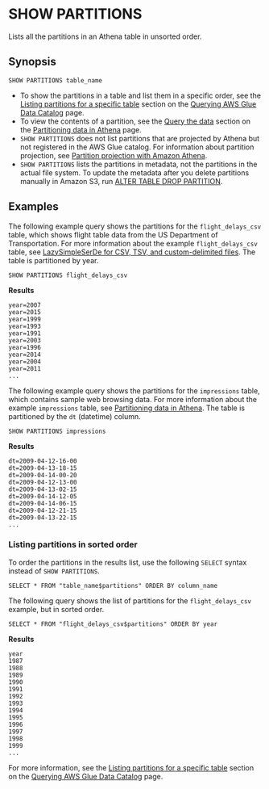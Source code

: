 # SHOW PARTITIONS<a name="show-partitions"></a>

Lists all the partitions in an Athena table in unsorted order\.

## Synopsis<a name="synopsis"></a>

```
SHOW PARTITIONS table_name
```
+ To show the partitions in a table and list them in a specific order, see the [Listing partitions for a specific table](querying-glue-catalog.md#querying-glue-catalog-listing-partitions) section on the [Querying AWS Glue Data Catalog](querying-glue-catalog.md) page\.
+ To view the contents of a partition, see the [Query the data](partitions.md#query-the-data) section on the [Partitioning data in Athena](partitions.md) page\.
+ `SHOW PARTITIONS` does not list partitions that are projected by Athena but not registered in the AWS Glue catalog\. For information about partition projection, see [Partition projection with Amazon Athena](partition-projection.md)\.
+  `SHOW PARTITIONS` lists the partitions in metadata, not the partitions in the actual file system\. To update the metadata after you delete partitions manually in Amazon S3, run [ALTER TABLE DROP PARTITION](alter-table-drop-partition.md)\. 

## Examples<a name="examples"></a>

The following example query shows the partitions for the `flight_delays_csv` table, which shows flight table data from the US Department of Transportation\. For more information about the example `flight_delays_csv` table, see [LazySimpleSerDe for CSV, TSV, and custom\-delimited files](lazy-simple-serde.md)\. The table is partitioned by year\.

```
SHOW PARTITIONS flight_delays_csv
```

**Results**

```
year=2007
year=2015
year=1999
year=1993
year=1991
year=2003
year=1996
year=2014
year=2004
year=2011
...
```

The following example query shows the partitions for the `impressions` table, which contains sample web browsing data\. For more information about the example `impressions` table, see [Partitioning data in Athena](partitions.md)\. The table is partitioned by the `dt` \(datetime\) column\.

```
SHOW PARTITIONS impressions
```

**Results**

```
dt=2009-04-12-16-00
dt=2009-04-13-18-15
dt=2009-04-14-00-20
dt=2009-04-12-13-00
dt=2009-04-13-02-15
dt=2009-04-14-12-05
dt=2009-04-14-06-15
dt=2009-04-12-21-15
dt=2009-04-13-22-15
...
```

### Listing partitions in sorted order<a name="show-partitions-examples-ordering"></a>

To order the partitions in the results list, use the following `SELECT` syntax instead of `SHOW PARTITIONS`\.

```
SELECT * FROM "table_name$partitions" ORDER BY column_name
```

The following query shows the list of partitions for the `flight_delays_csv` example, but in sorted order\.

```
SELECT * FROM "flight_delays_csv$partitions" ORDER BY year
```

**Results**

```
year
1987
1988
1989
1990
1991
1992
1993
1994
1995
1996
1997
1998
1999
...
```

For more information, see the [Listing partitions for a specific table](querying-glue-catalog.md#querying-glue-catalog-listing-partitions) section on the [Querying AWS Glue Data Catalog](querying-glue-catalog.md) page\.